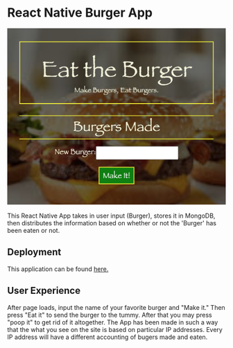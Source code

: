 # React Native Burger App


![alt text][logo]

[logo]: https://github.com/mattkrebs2000/reactburger/blob/master/burger.png

This React Native App takes in user input (Burger), stores it in MongoDB, then distributes the information based on whether or not the 'Burger' has been eaten or not. 

## Deployment 

This application can be found [here.](https://burger-for-your-computer.herokuapp.com/)

## User Experience

After page loads, input the name of your favorite burger and "Make it." Then press "Eat it" to send the burger to the tummy. After that you may press "poop it" to get rid of it altogether. The App has been made in such a way that the what you see on the site is based on particular IP addresses. Every IP address will have a different accounting of bugers made and eaten.  



